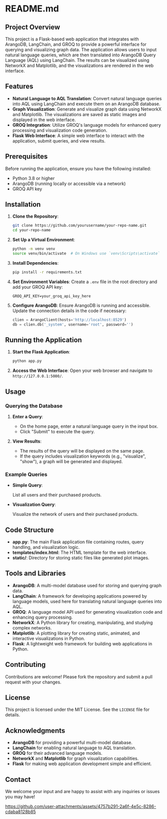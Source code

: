 # README.md

## Project Overview

This project is a Flask-based web application that integrates with ArangoDB, LangChain, and GROQ to provide a powerful interface for querying and visualizing graph data. The application allows users to input natural language queries, which are then translated into ArangoDB Query Language (AQL) using LangChain. The results can be visualized using NetworkX and Matplotlib, and the visualizations are rendered in the web interface.

## Features

- **Natural Language to AQL Translation**: Convert natural language queries into AQL using LangChain and execute them on an ArangoDB database.
- **Graph Visualization**: Generate and visualize graph data using NetworkX and Matplotlib. The visualizations are saved as static images and displayed in the web interface.
- **GROQ Integration**: Utilize GROQ's language models for enhanced query processing and visualization code generation.
- **Flask Web Interface**: A simple web interface to interact with the application, submit queries, and view results.

## Prerequisites

Before running the application, ensure you have the following installed:

- Python 3.8 or higher
- ArangoDB (running locally or accessible via a network)
- GROQ API key

## Installation

1. **Clone the Repository**:
   ```bash
   git clone https://github.com/yourusername/your-repo-name.git
   cd your-repo-name
   ```

2. **Set Up a Virtual Environment**:
   ```bash
   python -m venv venv
   source venv/bin/activate  # On Windows use `venv\Scripts\activate`
   ```

3. **Install Dependencies**:
   ```bash
   pip install -r requirements.txt
   ```

4. **Set Environment Variables**:
   Create a `.env` file in the root directory and add your GROQ API key:
   ```
   GROQ_API_KEY=your_groq_api_key_here
   ```

5. **Configure ArangoDB**:
   Ensure ArangoDB is running and accessible. Update the connection details in the code if necessary:
   ```python
   clien = ArangoClient(hosts='http://localhost:8529')
   db = clien.db('_system', username='root', password='')
   ```

## Running the Application

1. **Start the Flask Application**:
   ```bash
   python app.py
   ```

2. **Access the Web Interface**:
   Open your web browser and navigate to `http://127.0.0.1:5000/`.

## Usage

### Querying the Database

1. **Enter a Query**:
   - On the home page, enter a natural language query in the input box.
   - Click "Submit" to execute the query.

2. **View Results**:
   - The results of the query will be displayed on the same page.
   - If the query includes visualization keywords (e.g., "visualize", "show"), a graph will be generated and displayed.

### Example Queries

- **Simple Query**:
 
  List all users and their purchased products.
  

- **Visualization Query**:
  
  Visualize the network of users and their purchased products.
  

## Code Structure

- **app.py**: The main Flask application file containing routes, query handling, and visualization logic.
- **templates/index.html**: The HTML template for the web interface.
- **static/**: Directory for storing static files like generated plot images.

## Tools and Libraries

- **ArangoDB**: A multi-model database used for storing and querying graph data.
- **LangChain**: A framework for developing applications powered by language models, used here for translating natural language queries into AQL.
- **GROQ**: A language model API used for generating visualization code and enhancing query processing.
- **NetworkX**: A Python library for creating, manipulating, and studying complex networks.
- **Matplotlib**: A plotting library for creating static, animated, and interactive visualizations in Python.
- **Flask**: A lightweight web framework for building web applications in Python.

## Contributing

Contributions are welcome! Please fork the repository and submit a pull request with your changes.

## License

This project is licensed under the MIT License. See the `LICENSE` file for details.

## Acknowledgments

- **ArangoDB** for providing a powerful multi-model database.
- **LangChain** for enabling natural language to AQL translation.
- **GROQ** for their advanced language models.
- **NetworkX** and **Matplotlib** for graph visualization capabilities.
- **Flask** for making web application development simple and efficient.

## Contact




We welcome your input and are happy to assist with any inquiries or issues you may have!


https://github.com/user-attachments/assets/4757b291-2a6f-4e5c-8286-cdaba8128b85

